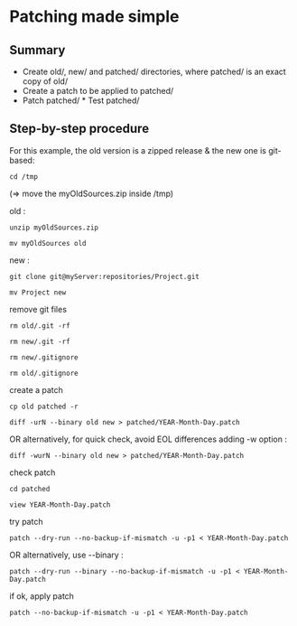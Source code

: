 Patching made simple
====================

Summary
------- 

* Create old/, new/ and patched/ directories, where patched/ is an exact copy of old/
* Create a patch to be applied to patched/
* Patch patched/
* Test patched/

Step-by-step procedure
----------------------

For this example, the old version is a zipped release & the new one is git-based:

    cd /tmp

(=> move the myOldSources.zip inside /tmp)

old :

    unzip myOldSources.zip

    mv myOldSources old

new :

    git clone git@myServer:repositories/Project.git

    mv Project new

remove git files

    rm old/.git -rf

    rm new/.git -rf

    rm new/.gitignore

    rm old/.gitignore

create a patch

    cp old patched -r

    diff -urN --binary old new > patched/YEAR-Month-Day.patch

OR alternatively, for quick check, avoid EOL differences adding -w option : 

    diff -wurN --binary old new > patched/YEAR-Month-Day.patch

check patch 

    cd patched

    view YEAR-Month-Day.patch

try patch

    patch --dry-run --no-backup-if-mismatch -u -p1 < YEAR-Month-Day.patch

OR alternatively, use --binary : 

    patch --dry-run --binary --no-backup-if-mismatch -u -p1 < YEAR-Month-Day.patch

if ok, apply patch

    patch --no-backup-if-mismatch -u -p1 < YEAR-Month-Day.patch
